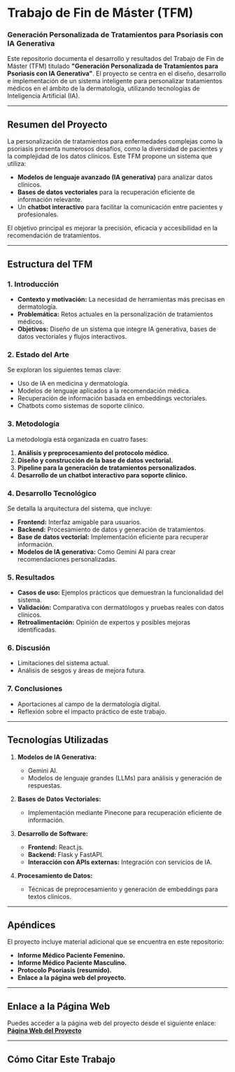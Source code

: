# **Trabajo de Fin de Máster (TFM)**  
### **Generación Personalizada de Tratamientos para Psoriasis con IA Generativa**

Este repositorio documenta el desarrollo y resultados del Trabajo de Fin de Máster (TFM) titulado **"Generación Personalizada de Tratamientos para Psoriasis con IA Generativa"**. El proyecto se centra en el diseño, desarrollo e implementación de un sistema inteligente para personalizar tratamientos médicos en el ámbito de la dermatología, utilizando tecnologías de Inteligencia Artificial (IA).

---

## **Resumen del Proyecto**

La personalización de tratamientos para enfermedades complejas como la psoriasis presenta numerosos desafíos, como la diversidad de pacientes y la complejidad de los datos clínicos. Este TFM propone un sistema que utiliza:

- **Modelos de lenguaje avanzado (IA generativa)** para analizar datos clínicos.
- **Bases de datos vectoriales** para la recuperación eficiente de información relevante.
- Un **chatbot interactivo** para facilitar la comunicación entre pacientes y profesionales.

El objetivo principal es mejorar la precisión, eficacia y accesibilidad en la recomendación de tratamientos.

---

## **Estructura del TFM**

### **1. Introducción**
- **Contexto y motivación:** La necesidad de herramientas más precisas en dermatología.  
- **Problemática:** Retos actuales en la personalización de tratamientos médicos.  
- **Objetivos:** Diseño de un sistema que integre IA generativa, bases de datos vectoriales y flujos interactivos.

### **2. Estado del Arte**
Se exploran los siguientes temas clave:  
- Uso de IA en medicina y dermatología.  
- Modelos de lenguaje aplicados a la recomendación médica.  
- Recuperación de información basada en embeddings vectoriales.  
- Chatbots como sistemas de soporte clínico.

### **3. Metodología**
La metodología está organizada en cuatro fases:  
1. **Análisis y preprocesamiento del protocolo médico.**  
2. **Diseño y construcción de la base de datos vectorial.**  
3. **Pipeline para la generación de tratamientos personalizados.**  
4. **Desarrollo de un chatbot interactivo para soporte clínico.**

### **4. Desarrollo Tecnológico**
Se detalla la arquitectura del sistema, que incluye:
- **Frontend:** Interfaz amigable para usuarios.  
- **Backend:** Procesamiento de datos y generación de tratamientos.  
- **Base de datos vectorial:** Implementación eficiente para recuperar información.  
- **Modelos de IA generativa:** Como Gemini AI para crear recomendaciones personalizadas.

### **5. Resultados**
- **Casos de uso:** Ejemplos prácticos que demuestran la funcionalidad del sistema.  
- **Validación:** Comparativa con dermatólogos y pruebas reales con datos clínicos.  
- **Retroalimentación:** Opinión de expertos y posibles mejoras identificadas.  

### **6. Discusión**
- Limitaciones del sistema actual.  
- Análisis de sesgos y áreas de mejora futura.  

### **7. Conclusiones**
- Aportaciones al campo de la dermatología digital.  
- Reflexión sobre el impacto práctico de este trabajo.

---

## **Tecnologías Utilizadas**

1. **Modelos de IA Generativa:**
   - Gemini AI.
   - Modelos de lenguaje grandes (LLMs) para análisis y generación de respuestas.

2. **Bases de Datos Vectoriales:**
   - Implementación mediante Pinecone para recuperación eficiente de información.

3. **Desarrollo de Software:**
   - **Frontend:** React.js.  
   - **Backend:** Flask y FastAPI.  
   - **Interacción con APIs externas:** Integración con servicios de IA.

4. **Procesamiento de Datos:**
   - Técnicas de preprocesamiento y generación de embeddings para textos clínicos.

---

## **Apéndices**

El proyecto incluye material adicional que se encuentra en este repositorio:  
- **Informe Médico Paciente Femenino.**  
- **Informe Médico Paciente Masculino.**  
- **Protocolo Psoriasis (resumido).**  
- **Enlace a la página web del proyecto.**

---

## **Enlace a la Página Web**
Puedes acceder a la página web del proyecto desde el siguiente enlace:  
[**Página Web del Proyecto**](URL_DE_LA_PAGINA)

---

## **Cómo Citar Este Trabajo**

